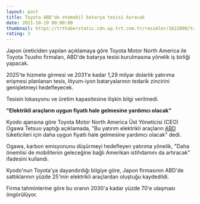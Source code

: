 ```yaml
--- 
layout: post
title: Toyota ABD'de otomobil batarya tesisi kuracak
date: 2021-10-19 00:00:00
thumbnail: https://trthaberstatic.cdn.wp.trt.com.tr/resimler/1622000/toyota-aa-1622881.jpg
rating: 3
---
```

<p>
	Japon üreticiden yapılan açıklamaya göre Toyota Motor North America ile Toyota Tsusho firmaları, ABD'de batarya tesisi kurulmasına yönelik iş birliği yapacak.</p>
<p>
	2025'te hizmete girmesi ve 2031'e kadar 1,29 milyar dolarlık yatırıma erişmesi planlanan tesis, lityum-iyon bataryalarının tedarik zincirini genişletmeyi hedefleyecek.</p>
<p>
	Tesisin lokasyonu ve üretim kapasitesine ilişkin bilgi verilmedi.</p>
<p>
	<strong>"Elektrikli araçların uygun fiyatlı hale gelmesine yardımcı olacak"</strong></p>
<p>
	Kyodo ajansına göre Toyota Motor North America Üst Yöneticisi (CEO) Ogawa Tetsuo yaptığı açıklamada, "Bu yatırım elektrikli araçların <a href="https://www.trthaber.com/etiket/abd/" target="_blank">ABD</a> tüketicileri için daha uygun fiyatlı hale gelmesine yardımcı olacak" dedi.</p>
<p>
	Ogawa, karbon emisyonunu düşürmeyi hedefleyen yatırıma yönelik, "Daha önemlisi de mobilitenin geleceğine bağlı Amerikan istihdamını da artıracak" ifadesini kullandı.</p>
<p>
	Kyodo'nun Toyota'ya dayandırdığı bilgiye göre, Japon firmasının ABD'de sattıklarının yüzde 25'inin elektrikli araçlardan oluştuğu kaydedildi.</p>
<p>
	Firma tahminlerine göre bu oranın 2030'a kadar yüzde 70'e ulaşması öngörülüyor.​​​​​​​</p>